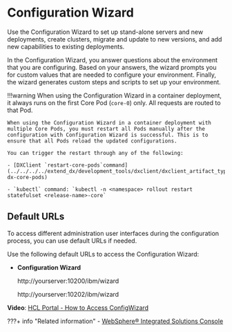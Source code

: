 # Configuration Wizard

Use the Configuration Wizard to set up stand-alone servers and new deployments, create clusters, migrate and update to new versions, and add new capabilities to existing deployments.

In the Configuration Wizard, you answer questions about the environment that you are configuring. Based on your answers, the wizard prompts you for custom values that are needed to configure your environment. Finally, the wizard generates custom steps and scripts to set up your environment.

!!!warning
    When using the Configuration Wizard in a container deployment, it always runs on the first Core Pod (`core-0`) only. All requests are routed to that Pod.

    When using the Configuration Wizard in a container deployment with multiple Core Pods, you must restart all Pods manually after the configuration with Configuration Wizard is successful. This is to ensure that all Pods reload the updated configurations.

    You can trigger the restart through any of the following:
    
    - [DXClient `restart-core-pods`command](../../../../extend_dx/development_tools/dxclient/dxclient_artifact_types/dxcoreserver.md#restart-dx-core-pods)
    
    - `kubectl` command: `kubectl -n <namespace> rollout restart statefulset <release-name>-core`

## Default URLs

To access different administration user interfaces during the configuration process, you can use default URLs if needed.

Use the following default URLs to access the Configuration Wizard:

-   **Configuration Wizard**

    http://yourserver:10200/ibm/wizard

    http://yourserver:10202/ibm/wizard
    

**Video**: [HCL Portal - How to Access ConfigWizard](https://www.youtube.com/watch?v=YAEO78T7coM&feature=youtu.be)

???+ info "Related information"
    - [WebSphere® Integrated Solutions Console](../WebSphere_Integrated_Solutions_Console.md)

